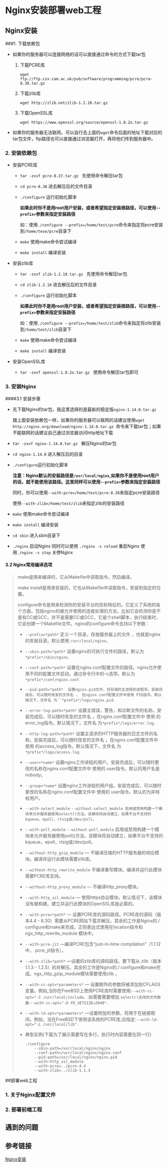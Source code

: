 # Nginx安装部署web工程

## Nginx安装

###1. 下载依赖包

- 如果你的服务器可以连接网络的话可以直接通过命令的方式下载tar包

  1. 下载PCRE库

     `wget ftp://ftp.csx.cam.ac.uk/pub/software/programming/pcre/pcre-8.38.tar.gz  `

  2. 下载zlib库

     `wget http://zlib.net/zlib-1.2.10.tar.gz `

  3. 下载OpenSSL库

     `wget https://www.openssl.org/source/openssl-1.0.2o.tar.gz `

- 如果你的服务器无法联网，可以自行去上面的`wget`命令后面的地址下载对应的tar包文件，ftp路径也可以直接通过浏览器打开，再将他们传到服务器中。

### 2. 安装依赖包

- 安装PCRE库

  -  `tar -zxvf pcre-8.37.tar.gz ` 先使用命令解压tar包

  - `cd pcre-8.38` 进去解压后的文件目录

  - `./configure` 运行初始化脚本

    **如果此时你不是用root用户安装，或者希望指定安装根路径，可以使用`--prefix=`参数来指定安装路径** 

    如：使用`./configure --prefix=/home/test/pcre`命令来指定将pcre安装到`/home/tese/pcre`目录下

  - `make` 使用make命令尝试编译

  - `make install` 编译安装

- 安装zlib库

  -  `tar -zxvf zlib-1.2.10.tar.gz ` 先使用命令解压tar包

  - `cd zlib-1.2.10` 进去解压后的文件目录

  - `./configure` 运行初始化脚本

    **如果此时你不是用root用户安装，或者希望指定安装根路径，可以使用`--prefix=`参数来指定安装路径** 

    如：使用`./configure --prefix=/home/test/zlib`命令来指定将zlib安装到`/home/test/zlib`目录下

  - `make` 使用make命令尝试编译

  - `make install` 编译安装

- 安装OpenSSL库

  - `tar -zxvf openssl-1.0.2o.tar.gz ` 使用命令解压tar包即可

### 3. 安装Nginx

####3.1 安装步骤

- 先下载Nginx的tar包，我这里选择的是最新的稳定版`nginx-1.14.0.tar.gz`

  跟上面安装依赖包一样，如果你的服务器可以联网的话建议使用`wget http://nginx.org/download/nginx-1.14.0.tar.gz `命令来下载tar包；如果不能联网的话建议自己通过浏览器访问http地址下载

- `tar -zxvf nginx-1.14.0.tar.gz ` 解压Nginx的tar包

- `cd nginx-1.14.0` 进入解压后的目录

- `./configure`运行初始化脚本

  **注意：Nginx默认的安装路径是`/usr/local/nginx`,如果你不是使用root用户的话，就不能使用该路径。这里同样可以使用`--prefix=`参数来指定安装路径** 

  同时，你可以使用`--with-pcre=/home/test/pcre-8.38`来指定pcre安装路径

  使用`--with-zlib=/home/test/zlib`来指定zlib的安装路径

- `make` 使用make命令尝试编译

- `make install` 编译安装

- `cd sbin` 进入sbin目录下

- `./nginx` 启动Nginx  同时可以使用 `./nginx -s reload` 重启Nginx 使用`./nginx -s stop` 关停Nginx

#### 3.2 Nginx常用编译选项

> make是用来编译的，它从Makefile中读取指令，然后编译。
>
> make install是用来安装的，它也从Makefile中读取指令，安装到指定的位置。
>
> configure命令是用来检测你的安装平台的目标特征的。它定义了系统的各个方面，包括nginx的被允许使用的连接处理的方法，比如它会检测你是不是有CC或GCC，并不是需要CC或GCC，它是个shell脚本，执行结束时，它会创建一个Makefile文件。nginx的configure命令支持以下参数：
>
> - `--prefix=*path*`    定义一个目录，存放服务器上的文件 ，也就是nginx的安装目录。默认使用 `/usr/local/nginx。`
>
> - `--sbin-path=*path*` 设置nginx的可执行文件的路径，默认为  `*prefix*/sbin/nginx`.
>
> - `--conf-path=*path*`  设置在nginx.conf配置文件的路径。nginx允许使用不同的配置文件启动，通过命令行中的-c选项。默认为`*prefix*/conf/nginx.conf`.
>
> - `--pid-path=*path*  设置nginx.pid文件，将存储的主进程的进程号。安装完成后，可以随时改变的文件名 ， 在nginx.conf配置文件中使用 PID指令。默认情况下，文件名 为``*prefix*/logs/nginx.pid`.
>
> - `--error-log-path=*path*` 设置主错误，警告，和诊断文件的名称。安装完成后，可以随时改变的文件名 ，在nginx.conf配置文件中 使用 的error_log指令。默认情况下，文件名 为`*prefix*/logs/error.log`.
>
> - `--http-log-path=*path*`  设置主请求的HTTP服务器的日志文件的名称。安装完成后，可以随时改变的文件名 ，在nginx.conf配置文件中 使用 的access_log指令。默认情况下，文件名 为`*prefix*/logs/access.log`.
>
> - `--user=*name*`  设置nginx工作进程的用户。安装完成后，可以随时更改的名称在nginx.conf配置文件中 使用的 user指令。默认的用户名是nobody。
>
> - `--group=*name*`  设置nginx工作进程的用户组。安装完成后，可以随时更改的名称在nginx.conf配置文件中 使用的 user指令。默认的为非特权用户。
>
> - `--with-select_module` `--without-select_module 启用或禁用构建一个模块来允许服务器使用select()方法。该模块将自动建立，如果平台不支持的kqueue，epoll，rtsig或/dev/poll。`
>
> - `--with-poll_module` `--without-poll_module` 启用或禁用构建一个模块来允许服务器使用poll()方法。该模块将自动建立，如果平台不支持的kqueue，epoll，rtsig或/dev/poll。
>
> - `--without-http_gzip_module` — 不编译压缩的HTTP服务器的响应模块。编译并运行此模块需要zlib库。
>
> - `--without-http_rewrite_module`  不编译重写模块。编译并运行此模块需要PCRE库支持。
>
> - `--without-http_proxy_module` — 不编译http_proxy模块。
>
> - `--with-http_ssl_module` — 使用https协议模块。默认情况下，该模块没有被构建。建立并运行此模块的OpenSSL库是必需的。
>
> - `--with-pcre=*path*` — 设置PCRE库的源码路径。PCRE库的源码（版本4.4 - 8.30）需要从PCRE网站下载并解压。其余的工作是Nginx的./ configure和make来完成。正则表达式使用在location指令和 ngx_http_rewrite_module 模块中。
>
> - `--with-pcre-jit` —编译PCRE包含“just-in-time compilation”（1.1.12中， pcre_jit指令）。
>
> - `--with-zlib=*path*` —设置的zlib库的源码路径。要下载从 zlib（版本1.1.3 - 1.2.5）的并解压。其余的工作是Nginx的./ configure和make完成。ngx_http_gzip_module模块需要使用zlib 。
>
> - `--with-cc-opt=*parameters*` — 设置额外的参数将被添加到CFLAGS变量。例如,当你在FreeBSD上使用PCRE库时需要使用:`--with-cc-opt="-I /usr/local/include。`.如需要需要增加 `select()支持的文件数量`:`--with-cc-opt="-D FD_SETSIZE=2048".`
>
> - `--with-ld-opt=*parameters*` —设置附加的参数，将用于在链接期间。例如，当在FreeBSD下使用该系统的PCRE库,应指定:`--with-ld-opt="-L /usr/local/lib".`
>
> - 典型实例(下面为了展示需要写在多行，执行时内容需要在同一行)
>
>   ```
>   ./configure
>       --sbin-path=/usr/local/nginx/nginx
>       --conf-path=/usr/local/nginx/nginx.conf
>       --pid-path=/usr/local/nginx/nginx.pid
>       --with-http_ssl_module
>       --with-pcre=../pcre-4.4
>       --with-zlib=../zlib-1.1.3
>   ```
>
>   

##部署web工程

### 1. 关于Nginx配置文件

### 2. 部署前端工程



## 遇到的问题



## 参考链接

[Nginx安装](http://www.nginx.cn/install)

